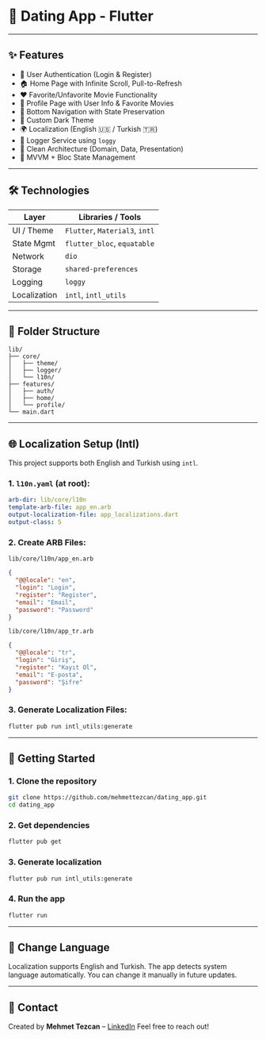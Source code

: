 # 🌟 Dating App - Flutter

---

## ✨ Features

* 🔐 User Authentication (Login & Register)
* 🏠 Home Page with Infinite Scroll, Pull-to-Refresh
* ❤️ Favorite/Unfavorite Movie Functionality
* 👤 Profile Page with User Info & Favorite Movies
* 🧱 Bottom Navigation with State Preservation
* 🎨 Custom Dark Theme
* 🌍 Localization (English 🇺🇸 / Turkish 🇹🇷)
* 🧺 Logger Service using `loggy`
* 🎯 Clean Architecture (Domain, Data, Presentation)
* 🧱 MVVM + Bloc State Management

---

## 🛠️ Technologies

| Layer        | Libraries / Tools                |
| ------------ | -------------------------------- |
| UI / Theme   | `Flutter`, `Material3`, `intl`   |
| State Mgmt   | `flutter_bloc`, `equatable`      |
| Network      | `dio`                            |
| Storage      | `shared-preferences`             |
| Logging      | `loggy`                          |
| Localization | `intl`, `intl_utils`             |

---

## 📂 Folder Structure

```
lib/
├── core/
│   ├── theme/
│   ├── logger/
│   └── l10n/
├── features/
│   ├── auth/
│   ├── home/
│   └── profile/
└── main.dart
```

---

## 🌐 Localization Setup (Intl)

This project supports both English and Turkish using `intl`.

### 1. `l10n.yaml` (at root):

```yaml
arb-dir: lib/core/l10n
template-arb-file: app_en.arb
output-localization-file: app_localizations.dart
output-class: S
```

### 2. Create ARB Files:

`lib/core/l10n/app_en.arb`

```json
{
  "@@locale": "en",
  "login": "Login",
  "register": "Register",
  "email": "Email",
  "password": "Password"
}
```

`lib/core/l10n/app_tr.arb`

```json
{
  "@@locale": "tr",
  "login": "Giriş",
  "register": "Kayıt Ol",
  "email": "E-posta",
  "password": "Şifre"
}
```

### 3. Generate Localization Files:

```bash
flutter pub run intl_utils:generate
```

---

## 🚀 Getting Started

### 1. Clone the repository

```bash
git clone https://github.com/mehmettezcan/dating_app.git
cd dating_app
```

### 2. Get dependencies

```bash
flutter pub get
```

### 3. Generate localization

```bash
flutter pub run intl_utils:generate
```

### 4. Run the app

```bash
flutter run
```

---

## 🌌 Change Language

Localization supports English and Turkish. The app detects system language automatically. You can change it manually in future updates.

---

## 📧 Contact

Created by **Mehmet Tezcan** – [LinkedIn](https://www.linkedin.com/in/mehmet-tezcan-aa49159b/)
Feel free to reach out!

